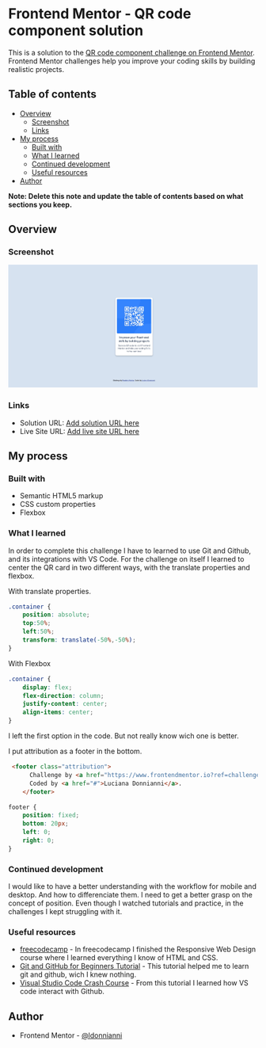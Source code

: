 # Frontend Mentor - QR code component solution

This is a solution to the [QR code component challenge on Frontend Mentor](https://www.frontendmentor.io/challenges/qr-code-component-iux_sIO_H). Frontend Mentor challenges help you improve your coding skills by building realistic projects. 

## Table of contents

- [Overview](#overview)
  - [Screenshot](#screenshot)
  - [Links](#links)
- [My process](#my-process)
  - [Built with](#built-with)
  - [What I learned](#what-i-learned)
  - [Continued development](#continued-development)
  - [Useful resources](#useful-resources)
- [Author](#author)

**Note: Delete this note and update the table of contents based on what sections you keep.**

## Overview

### Screenshot

![](./screenshot.jpg)


### Links

- Solution URL: [Add solution URL here](https://github.com/ldonnianni/QR-Code-Component)
- Live Site URL: [Add live site URL here](https://ldonnianni.github.io/QR-Code-Component/)

## My process

### Built with

- Semantic HTML5 markup
- CSS custom properties
- Flexbox


### What I learned

In order to complete this challenge I have to learned to use Git and Github, and its integrations with VS Code.
For the challenge on itself I learned to center the QR card in two different ways, with the translate properties and flexbox.

With translate properties.

```css
.container {
    position: absolute;
    top:50%;
    left:50%;
    transform: translate(-50%,-50%);
}
```

With Flexbox 

```css
.container {
    display: flex;
    flex-direction: column;
    justify-content: center;
    align-items: center;
}
```

I left the first option in the code. But not really know wich one is better.

I put attribution as a footer in the bottom.

```html
 <footer class="attribution">
      Challenge by <a href="https://www.frontendmentor.io?ref=challenge" target="_blank">Frontend Mentor</a>. 
      Coded by <a href="#">Luciana Donnianni</a>.
    </footer>
```

```css
footer {
    position: fixed;
    bottom: 20px;
    left: 0;
    right: 0;
}
```


### Continued development

I would like to have a better understanding with the workflow for mobile and desktop. And how to differenciate them.
I need to get a better grasp on the concept of position. Even though I watched tutorials and practice, in the challenges I kept struggling with it.



### Useful resources

- [freecodecamp](https://www.freecodecamp.org/) - In freecodecamp I finished the Responsive Web Design course where I learned everything I know of HTML and CSS.
- [Git and GitHub for Beginners Tutorial](https://www.youtube.com/watch?v=tRZGeaHPoaw&ab_channel=KevinStratvert) - This tutorial helped me to learn git and github, wich I knew nothing.
- [Visual Studio Code Crash Course](https://www.youtube.com/watch?v=WPqXP_kLzpo&ab_channel=freeCodeCamp.org) - From this tutorial I learned how VS code interact with Github.


## Author

- Frontend Mentor - [@ldonnianni](https://www.frontendmentor.io/profile/ldonnianni)



